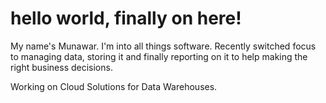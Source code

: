 # hello world, finally on here!
My name's Munawar. I'm into all things software. Recently switched focus to managing data, storing it and finally reporting on it to help making the right business decisions.

Working on Cloud Solutions for Data Warehouses.
